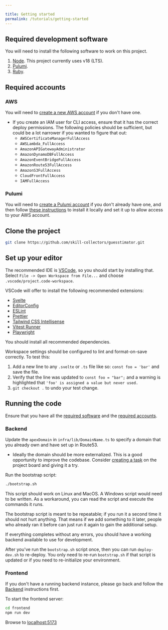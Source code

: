 ```yaml
---

title: Getting started
permalink: /tutorials/getting-started
---
```


## Required development software

You will need to install the following software to work on this project.

<!-- If you update this list, also update bootstrap.sh -->

1. [Node](https://nodejs.org/en/download/). This project currently uses v18 (LTS).
1. [Pulumi](https://www.pulumi.com/docs/get-started/install/).
1. [Ruby](https://www.ruby-lang.org/en/downloads/).

## Required accounts

### AWS

You will need to [create a new AWS account](https://portal.aws.amazon.com/billing/signup#/start/email) if you don't have one.

- If you create an IAM user for CLI access, ensure that it has the correct deploy permissions. The following policies should be sufficient, but could be a lot narrower if you wanted to figure that out:
  - `AWSCertificateManagerFullAccess`
  - `AWSLambda_FullAccess `
  - `AmazonAPIGatewayAdministrator`
  - `AmazonDynamoDBFullAccess`
  - `AmazonEventBridgeFullAccess`
  - `AmazonRoute53FullAccess`
  - `AmazonS3FullAccess`
  - `CloudFrontFullAccess`
  - `IAMFullAccess`

### Pulumi

You will need to [create a Pulumi account](https://app.pulumi.com/signup) if you don't already have one, and then follow [these instructions](https://www.pulumi.com/docs/get-started/aws/begin/) to install it locally and set it up to allow access to your AWS account.

## Clone the project

```bash
git clone https://github.com/skill-collectors/guesstimator.git
```

## Set up your editor

The recommended IDE is [VSCode](https://code.visualstudio.com/), so you should
start by installing that. Select `File -> Open Workspace from File...` and
choose `.vscode/project.code-workspace`.

VSCode will offer to install the following recommended extensions:

- [Svelte](https://marketplace.visualstudio.com/items?itemName=svelte.svelte-vscode)
- [EditorConfig](https://marketplace.visualstudio.com/items?itemName=editorconfig.editorconfig)
- [ESLint](https://marketplace.visualstudio.com/items?itemName=dbaeumer.vscode-eslint)
- [Prettier](https://marketplace.visualstudio.com/items?itemName=esbenp.prettier-vscode)
- [Tailwind CSS Intellisense](https://marketplace.visualstudio.com/items?itemName=bradlc.vscode-tailwindcss)
- [Vitest Runner](https://marketplace.visualstudio.com/items?itemName=kingwl.vscode-vitest-runner)
- [Playwright](https://marketplace.visualstudio.com/items?itemName=ms-playwright.playwright)

You should install all recommended dependencies.

Workspace settings should be configured to lint and format-on-save correctly. To test this:

1. Add a new line to any `.svelte` or `.ts` file like so: `const foo = 'bar'` and save the file.
2. Verify that the line was updated to `const foo = "bar";` and a warning is highlighted that `'foo' is assigned a value but never used.`
3. `git checkout .` to undo your test change.

## Running the code

Ensure that you have all the [required software](#required-development-software) and the [required accounts](#required-accounts).

### Backend

Update the `apexDomain` in `infra/lib/DomainName.ts` to specify a domain that you already own and have set up in Route53.

- Ideally the domain should be more externalized. This is a good opportunity to improve the codebase. Consider [creating a task](https://github.com/skill-collectors/guesstimator/issues/new?assignees=&labels=&template=new-task.md&title=Externalize%20domain) on the project board and giving it a try.

Run the bootstrap script:

```bash
./bootstrap.sh
```

This script should work on Linux and MacOS. A Windows script would need to be written. As a workaround, you can read the script and execute the commands it runs.

The bootstrap script is meant to be repeatable; if you run it a second time it should not hurt anything. That means if we add something to it later, people who already ran it before can just run it again to gain the additional setup.

If everything completes without any errors, you should have a working backend available to use for development.

After you've run the `bootstrap.sh` script once, then you can run `deploy-dev.sh` to re-deploy. You only need to re-run `bootstrap.sh` if that script is updated or if you need to re-initialize your environment.

### Frontend

If you don't have a running backend instance, please go back and follow the [Backend](#backend) instructions first.

To start the frontend server:

```bash
cd frontend
npm run dev
```

<!-- This has to be an <a> tag so vitepress doesn't see it as a dead link -->
Browse to <a href="http://localhost:5173">localhost:5173</a>
